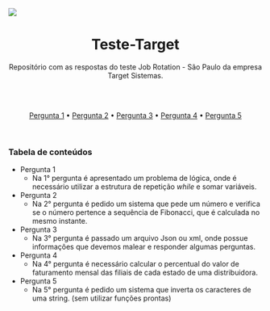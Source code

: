 <a href="https://www.linkedin.com/in/lucasflorindosouza/"><img src="https://img.shields.io/static/v1?label=Lucas%20FLorindo%20Souza&message=Linkedin&color=0884bf&style=for-the-badge"></a>


<h1 align="center">Teste-Target</h1> 
<p align="center"> Repositório com as respostas do teste Job Rotation - São Paulo da empresa Target Sistemas.</p>
<br />
<br />

<p align="center">
 <a href="https://github.com/lucasfloza/Teste-Target/blob/master/src/main/java/Pergunta1.java">Pergunta 1</a> •
 <a href="https://github.com/lucasfloza/Teste-Target/blob/master/src/main/java/Pergunta2.java">Pergunta 2</a> • 
 <a href="https://github.com/lucasfloza/Teste-Target/blob/master/src/main/java/Pergunta3.java">Pergunta 3</a> • 
 <a href="https://github.com/lucasfloza/Teste-Target/blob/master/src/main/java/Pergunta4.java">Pergunta 4</a> • 
 <a href="https://github.com/lucasfloza/Teste-Target/blob/master/src/main/java/Pergunta5.java">Pergunta 5</a> 
</p>
<br />

 
<h3>Tabela de conteúdos</h3>

<!--ts-->
  * Pergunta 1
      * Na 1° pergunta é apresentado um problema de lógica, onde é necessário utilizar a estrutura de repetição *while* e somar variáveis.  
  * Pergunta 2
      * Na 2° pergunta é pedido um sistema que pede um número e verifica se o número pertence a sequência de Fibonacci, que é calculada no mesmo instante. 
  * Pergunta 3
      * Na 3° pergunta é passado um arquivo Json ou xml, onde possue informações que devemos malear e responder algumas perguntas.
  * Pergunta 4
      * Na 4° pergunta é necessário calcular o percentual do valor de faturamento mensal das filiais de cada estado de uma distribuidora.     
  * Pergunta 5
      * Na 5° pergunta é pedido um sistema que inverta os caracteres de uma string. (sem utilizar funções prontas)    
<!--te-->
